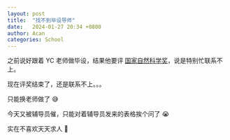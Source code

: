 ```yaml
---
layout: post
title:  "找不到毕设导师"
date:   2024-01-27 20:34 +0800
author: Acan
categories: School
---
```


之前说好跟着 YC 老师做毕设，结果他要评 [国家自然科学奖](https://zh.wikipedia.org/zh-cn/国家自然科学奖)，说是特别忙联系不上。

现在评奖结束了，还是联系不上。。。

只能换老师做了 😅

今天又被辅导员催，只能对着辅导员发来的表格挨个问了 😭

实在不喜欢天天求人 💢